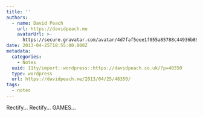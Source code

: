 ```yaml
---
title: ''
authors:
  - name: David Peach
    url: https://davidpeach.me
    avatarUrl: >-
      https://secure.gravatar.com/avatar/4d7faf5eee1f055a85788c44936b8995eaab6dfb004e7854ec747ccb272e91ee?s=96&d=mm&r=g
date: 2013-04-25T18:55:00.000Z
metadata:
  categories:
    - Notes
  uuid: 11ty/import::wordpress::https://davidpeach.co.uk/?p=48350
  type: wordpress
  url: https://davidpeach.me/2013/04/25/48350/
tags:
  - notes
---
```

Rectify… Rectify… GAMES…